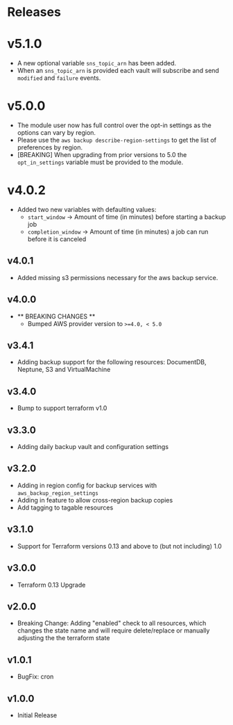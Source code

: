 # Releases

# v5.1.0
- A new optional variable `sns_topic_arn` has been added.
- When an `sns_topic_arn` is provided each vault will subscribe and send `modified` and `failure` events.

# v5.0.0

- The module user now has full control over the opt-in settings as the options can vary by region.
- Please use the `aws backup describe-region-settings` to get the list of preferences by region.
- [BREAKING] When upgrading from prior versions to 5.0 the `opt_in_settings` variable must be provided to the module.

# v4.0.2

- Added two new variables with defaulting values:
  - `start_window` -> Amount of time (in minutes) before starting a backup job
  - `completion_window` -> Amount of time (in minutes) a job can run before it is canceled

## v4.0.1

- Added missing s3 permissions necessary for the aws backup service.

## v4.0.0

- ** BREAKING CHANGES **
  - Bumped AWS provider version to `>=4.0, < 5.0`

## v3.4.1
* Adding backup support for the following resources: DocumentDB, Neptune, S3 and VirtualMachine

## v3.4.0
* Bump to support terraform v1.0

## v3.3.0
* Adding daily backup vault and configuration settings

## v3.2.0

* Adding in region config for backup services with `aws_backup_region_settings`
* Adding in feature to allow cross-region backup copies
* Add tagging to tagable resources

## v3.1.0

* Support for Terraform versions 0.13 and above to (but not including) 1.0

## v3.0.0

* Terraform 0.13 Upgrade

## v2.0.0

* Breaking Change: Adding "enabled" check to all resources, which changes the state name and will require delete/replace or manually adjusting the the terraform state

## v1.0.1

* BugFix: cron

## v1.0.0

* Initial Release
